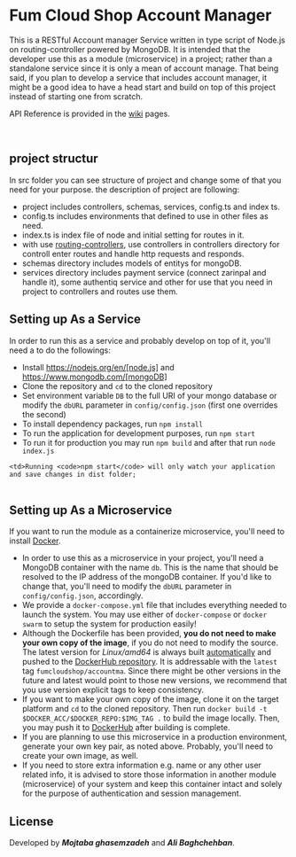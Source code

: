 # Fum Cloud Shop Account Manager


This is a RESTful Account manager Service written in type script of Node.js on routing-controller powered by MongoDB. It is intended that the developer use this as a module (microservice) in a project; rather than a standalone service since it is only a mean of account manage. That being said, if you plan to develop a service that includes account manager, it might be a good idea to have a head start and build on top of this project instead of starting one from scratch.

API Reference is provided in the [wiki](https://github.com/sabereen/fum-cloud-shop/wiki) pages.

<br/>

## project structur
In src folder you can see structure of project and change some of that you need for your purpose. the description of project are following:
* project includes controllers, schemas, services, config.ts and index ts.
* config.ts includes environments that defined to use in other files as need.
* index.ts is index file of node and initial setting for routes in it.
* with use [routing-controllers](https://github.com/typestack/routing-controllers), use controllers in controllers directory for controll enter routes and handle http requests and responds.
* schemas directory includes models of entitys for mongoDB.
* services directory includes payment service (connect zarinpal and handle it), some authentiq service and other for use that you need  in project to controllers and routes use them.  


## Setting up As a Service
In order to run this as a service and probably develop on top of it, you'll need a to do the followings:

* Install https://nodejs.org/en/[node.js] and https://www.mongodb.com/[mongoDB]
* Clone the repository and `cd` to the cloned repository
* Set environment variable `DB` to the full URI of your mongo database or modify the `dbURL` parameter in `config/config.json` (first one overrides the second)
* To install dependency packages, run `npm install`
* To run the application for development purposes, run `npm start` 
* To run it for production you may run `npm build` and after that run `node index.js`

<table>
    
    <td>Running <code>npm start</code> will only watch your application and save changes in dist folder;
</table>

## Setting up As a Microservice
If you want to run the module as a containerize microservice, you'll need to install [Docker](https://www.docker.com).

* In order to use this as a microservice in your project, you'll need a MongoDB container with the name `db`. This is the name that should be resolved to the IP address of the mongoDB container. If you'd like to change that, you'll need to modify the `dbURL` parameter in `config/config.json`, accordingly. 
* We provide a `docker-compose.yml` file that includes everything needed to launch the system. You may use either of `docker-compose` or `docker swarm` to setup the system for production easily! 
* Although the Dockerfile has been provided, **you do not need to make your own copy of the image**, if you do not need to modify the source. The latest version for *Linux/amd64* is always built [automatically](https://docs.docker.com/docker-hub/builds/) and pushed to the [DockerHub repository](https://hub.docker.com/r/fumcloudshop/accountma). It is addressable with the `latest` tag `fumcloudshop/accountma`. Since there might be other versions in the future and latest would point to those new versions, we recommend that you use version explicit tags  to keep consistency.
* If you want to make your own copy of the image, clone it on the target platform and `cd` to the cloned repository. Then run `docker build -t $DOCKER_ACC/$DOCKER_REPO:$IMG_TAG .` to build the image locally. Then, you may push it to [DockerHub](https://docs.docker.com/docker-hub/repos/) after building is complete.
* If you are planning to use this microservice in a production environment, generate your own key pair, as noted above. Probably, you'll need to create your own image, as well.
* If you need to store extra information e.g. name or any other user related info, it is advised to store those information in another module (microservice) of your system and keep this container intact and solely for the purpose of authentication and session management.



## License
Developed by **_Mojtaba ghasemzadeh_** and **_Ali Baghchehban_**.
